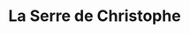---
title: "La Serre de Christophe"
url: /soucieu-en-jarrest/la-serre-de-christophe/
shop: fleuriste
---